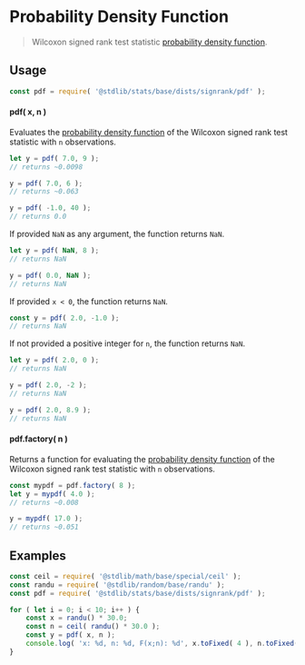 <!--

@license Apache-2.0

Copyright (c) 2020 The Stdlib Authors.

Licensed under the Apache License, Version 2.0 (the "License");
you may not use this file except in compliance with the License.
You may obtain a copy of the License at

   http://www.apache.org/licenses/LICENSE-2.0

Unless required by applicable law or agreed to in writing, software
distributed under the License is distributed on an "AS IS" BASIS,
WITHOUT WARRANTIES OR CONDITIONS OF ANY KIND, either express or implied.
See the License for the specific language governing permissions and
limitations under the License.

-->

# Probability Density Function

> Wilcoxon signed rank test statistic [probability density function][pdf].

<section class="intro">

</section>

<!-- /.intro -->

<section class="usage">

## Usage

```javascript
const pdf = require( '@stdlib/stats/base/dists/signrank/pdf' );
```

#### pdf( x, n )

Evaluates the [probability density function][pdf] of the Wilcoxon signed rank test statistic with `n` observations.

```javascript
let y = pdf( 7.0, 9 );
// returns ~0.0098

y = pdf( 7.0, 6 );
// returns ~0.063

y = pdf( -1.0, 40 );
// returns 0.0
```

If provided `NaN` as any argument, the function returns `NaN`.

```javascript
let y = pdf( NaN, 8 );
// returns NaN

y = pdf( 0.0, NaN );
// returns NaN
```

If provided `x < 0`, the function returns `NaN`.

```javascript
const y = pdf( 2.0, -1.0 );
// returns NaN
```

If not provided a positive integer for `n`, the function returns `NaN`.

```javascript
let y = pdf( 2.0, 0 );
// returns NaN

y = pdf( 2.0, -2 );
// returns NaN

y = pdf( 2.0, 8.9 );
// returns NaN
```

#### pdf.factory( n )

Returns a function for evaluating the [probability density function][pdf] of the Wilcoxon signed rank test statistic with `n` observations.

```javascript
const mypdf = pdf.factory( 8 );
let y = mypdf( 4.0 );
// returns ~0.008

y = mypdf( 17.0 );
// returns ~0.051
```

</section>

<!-- /.usage -->

<section class="examples">

## Examples

<!-- eslint no-undef: "error" -->

```javascript
const ceil = require( '@stdlib/math/base/special/ceil' );
const randu = require( '@stdlib/random/base/randu' );
const pdf = require( '@stdlib/stats/base/dists/signrank/pdf' );

for ( let i = 0; i < 10; i++ ) {
    const x = randu() * 30.0;
    const n = ceil( randu() * 30.0 );
    const y = pdf( x, n );
    console.log( 'x: %d, n: %d, F(x;n): %d', x.toFixed( 4 ), n.toFixed( 4 ), y.toFixed( 4 ) );
}
```

</section>

<!-- /.examples -->

<!-- Section for related `stdlib` packages. Do not manually edit this section, as it is automatically populated. -->

<section class="related">

</section>

<!-- /.related -->

<!-- Section for all links. Make sure to keep an empty line after the `section` element and another before the `/section` close. -->

<section class="links">

[pdf]: https://en.wikipedia.org/wiki/Cumulative_distribution_function

</section>

<!-- /.links -->

